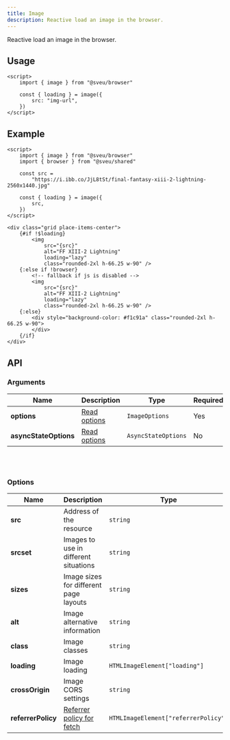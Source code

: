 ```yaml
---
title: Image
description: Reactive load an image in the browser.
---
```


<script>
    import Meta from "$components/meta.svelte"
</script>

<Meta />

Reactive load an image in the browser.

## Usage

```svelte
<script>
    import { image } from "@sveu/browser"

    const { loading } = image({
        src: "img-url",
    })
</script>
```

## Example

```svelte live ln
<script>
    import { image } from "@sveu/browser"
    import { browser } from "@sveu/shared"

    const src =
        "https://i.ibb.co/JjL8tSt/final-fantasy-xiii-2-lightning-2560x1440.jpg"

    const { loading } = image({
        src,
    })
</script>

<div class="grid place-items-center">
    {#if !$loading}
        <img
            src="{src}"
            alt="FF XIII-2 Lightning"
            loading="lazy"
            class="rounded-2xl h-66.25 w-90" />
    {:else if !browser}
        <!-- fallback if js is disabled -->
        <img
            src="{src}"
            alt="FF XIII-2 Lightning"
            loading="lazy"
            class="rounded-2xl h-66.25 w-90" />
    {:else}
        <div style="background-color: #f1c91a" class="rounded-2xl h-66.25 w-90">
        </div>
    {/if}
</div>
```

## API

### Arguments

| Name                  | Description                                 | Type                | Required |
| --------------------- | ------------------------------------------- | ------------------- | -------- |
| **options**           | [Read options](#Options)                    | `ImageOptions`      | Yes      |
| **asyncStateOptions** | [Read options](/docs/shared/asyncState#Options) | `AsyncStateOptions` | No       |

<br />
<br />

### Options

| Name          | Description                                  | Type                                 |
| ------------- | -------------------------------------------- | ------------------------------------ |
| **src**       | Address of the resource                      | `string`                             |
| **srcset**    | Images to use in different situations        | `string`                             |
| **sizes**     | Image sizes for different page layouts       | `string`                             |
| **alt**       | Image alternative information                | `string`                             |
| **class**     | Image classes                                | `string`                             |
| **loading**   | Image loading                                | `HTMLImageElement["loading"]`        |
| **crossOrigin** | Image CORS settings                          | `string`                             |
| **referrerPolicy** | [Referrer policy for fetch](https://developer.mozilla.org/en-US/docs/Web/HTTP/Headers/Referrer-Policy) | `HTMLImageElement["referrerPolicy"]` |

